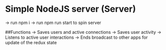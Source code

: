 # Simple NodeJS server  (Server)
-> run npm i
-> run npm run start to spin server

##Functions
-> Saves users and active connections
-> Saves user activity 
-> Listens to active user interactions
-> Ends broadcast to other apps for update of the redux state
